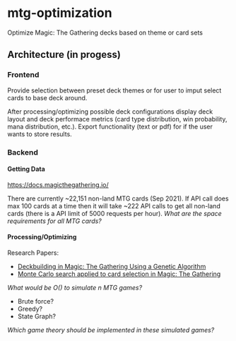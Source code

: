# mtg-optimization
Optimize Magic: The Gathering decks based on theme or card sets

## Architecture (in progess)
### Frontend
Provide selection between preset deck themes or for user to imput select cards to base deck around. 

After processing/optimizing possible deck configurations display deck layout and deck performace metrics (card type distribution, win probability, mana distribution, etc.).
Export functionality (text or pdf) for if the user wants to store results. 
### Backend
#### Getting Data
https://docs.magicthegathering.io/

There are currently ~22,151 non-land MTG cards (Sep 2021). If API call does max 100 cards at a time then it will take ~222 API calls to get all non-land cards (there is a API limit of 5000 requests per hour). *What are the space requirements for all MTG cards?* 

#### Processing/Optimizing
Research Papers:
* [Deckbuilding in Magic: The Gathering Using a Genetic Algorithm](https://ntnuopen.ntnu.no/ntnu-xmlui/bitstream/handle/11250/2462429/16274_FULLTEXT.pdf?sequence=1&isAllowed=y)
* [Monte Carlo search applied to card selection in Magic: The Gathering](https://ieeexplore.ieee.org/abstract/document/5286501)

*What would be O() to simulate n MTG games?*
  * Brute force?
  * Greedy?
  * State Graph?
 
*Which game theory should be implemented in these simulated games?*
